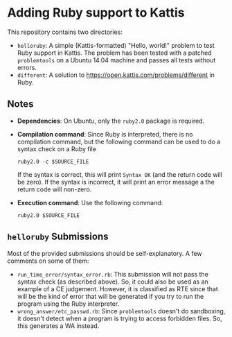 Adding Ruby support to Kattis
=============================

This repository contains two directories:

* `helloruby`: A simple (Kattis-formatted) "Hello, world!" problem to test
  Ruby support in Kattis. The problem has been tested with a patched `problemtools` on 
  a Ubuntu 14.04 machine and passes all tests without errors.
* `different`: A solution to https://open.kattis.com/problems/different in Ruby.


Notes
-----

* **Dependencies**: On Ubuntu, only the `ruby2.0` package is required.
* **Compilation command**: Since Ruby is interpreted, there is no compilation command, but the following
  command can be used to do a syntax check on a Ruby file

  ```ruby2.0 -c $SOURCE_FILE```
  
  If the syntax is correct, this will print `Syntax OK` (and the return code will be zero). If
  the syntax is incorrect, it will print an error message a the return code will non-zero.
  
* **Execution command**: Use the following command:
 
  ```ruby2.0 $SOURCE_FILE```

`helloruby` Submissions
-----------------------

Most of the provided submissions should be self-explanatory. A few comments on some of them:

* `run_time_error/syntax_error.rb`: This submission will not pass the syntax check (as described
  above). So, it could also be used as an example of a CE judgement. However, it is classified as RTE 
  since that will be the kind of error that will be generated if you try to run the program using the 
  Ruby interpreter.
* `wrong_answer/etc_passwd.rb`: Since `problemtools` doesn't do sandboxing, it doesn't detect when
  a program is trying to access forbidden files. So, this generates a WA instead.
